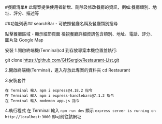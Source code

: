 #餐廳清單#
此專案提供使用者新增、刪除及修改餐廳的資訊，例如:餐廳類別、地址、評分、描述等

##功能列表##
searchBar - 可依照餐廳名稱及餐廳類別搜尋

點擊餐廳區域 - 顯示細節頁面
檢視餐廳詳細資訊包含類別、地址、電話、評分、圖片及 Google Map

安裝 1.開啟終端機(Terminal)cd 到存放專案本機位置並執行:

git clone https://github.com/GHSergio/Restaurant-List.git

2.開啟終端機(Terminal)，進入存放此專案的資料夾
cd Restaurant

3.安裝套件

```
在 Terminal 輸入 npm i express@4.18.2 指令
在 Terminal 輸入 npm i express-handlebars@7.1.2 指令
在 Terminal 輸入 nodemon app.js 指令
```

4.執行程式
在 Terminal 輸入 `npm run dev`
顯示 `express server is running on http://localhost:3000` 即可前往該網址
